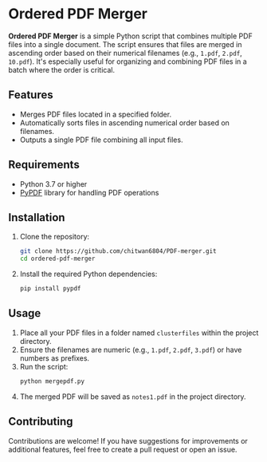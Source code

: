 # Ordered PDF Merger

**Ordered PDF Merger** is a simple Python script that combines multiple PDF files into a single document. The script ensures that files are merged in ascending order based on their numerical filenames (e.g., `1.pdf`, `2.pdf`, `10.pdf`). It's especially useful for organizing and combining PDF files in a batch where the order is critical.

## Features
- Merges PDF files located in a specified folder.
- Automatically sorts files in ascending numerical order based on filenames.
- Outputs a single PDF file combining all input files.

## Requirements
- Python 3.7 or higher
- [PyPDF](https://pypdf.readthedocs.io/en/latest/) library for handling PDF operations

## Installation
1. Clone the repository:
   ```bash
   git clone https://github.com/chitwan6804/PDF-merger.git
   cd ordered-pdf-merger
   ```
2. Install the required Python dependencies:
   ```bash
   pip install pypdf
   ```

## Usage
1. Place all your PDF files in a folder named `clusterfiles` within the project directory.
2. Ensure the filenames are numeric (e.g., `1.pdf`, `2.pdf`, `3.pdf`) or have numbers as prefixes.
3. Run the script:
   ```bash
   python mergepdf.py
   ```
4. The merged PDF will be saved as `notes1.pdf` in the project directory.

## Contributing
Contributions are welcome! If you have suggestions for improvements or additional features, feel free to create a pull request or open an issue.
